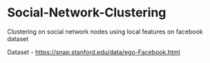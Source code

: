 # Social-Network-Clustering

Clustering on social network nodes using local features on facebook dataset

Dataset - https://snap.stanford.edu/data/ego-Facebook.html
